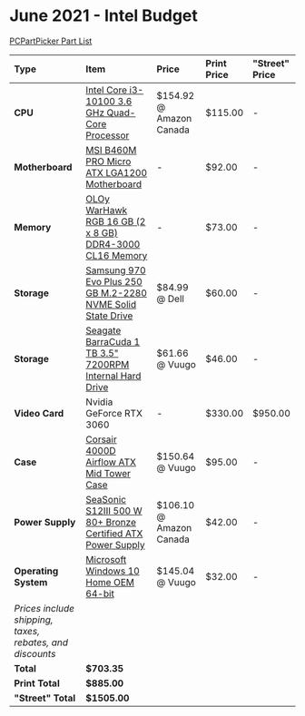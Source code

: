 # June 2021 - Intel Budget

[PCPartPicker Part List](https://ca.pcpartpicker.com/list/XHwyH2)

| Type                                                     | Item                                                                                                                                                                              | Price                   | Print Price | "Street" Price |
| :------------------------------------------------------- | :-------------------------------------------------------------------------------------------------------------------------------------------------------------------------------- | :---------------------- | :---------- | :------------- |
| **CPU**                                                  | [Intel Core i3-10100 3.6 GHz Quad-Core Processor](https://ca.pcpartpicker.com/product/qtqBD3/intel-core-i3-10100-36-ghz-quad-core-processor-bx8070110100)                         | $154.92 @ Amazon Canada | $115.00     | -              |
| **Motherboard**                                          | [MSI B460M PRO Micro ATX LGA1200 Motherboard](https://ca.pcpartpicker.com/product/2qn8TW/msi-b460m-pro-micro-atx-lga1200-motherboard-b460m-pro)                                   | -                       | $92.00      | -              |
| **Memory**                                               | [OLOy WarHawk RGB 16 GB (2 x 8 GB) DDR4-3000 CL16 Memory](https://ca.pcpartpicker.com/product/HscRsY/oloy-warhawk-rgb-16-gb-2-x-8-gb-ddr4-3000-memory-md4u083016beda)             | -                       | $73.00      | -              |
| **Storage**                                              | [Samsung 970 Evo Plus 250 GB M.2-2280 NVME Solid State Drive](https://ca.pcpartpicker.com/product/BDYLrH/samsung-970-evo-plus-250-gb-m2-2280-nvme-solid-state-drive-mz-v7s250bam) | $84.99 @ Dell           | $60.00      | -              |
| **Storage**                                              | [Seagate BarraCuda 1 TB 3.5" 7200RPM Internal Hard Drive](https://ca.pcpartpicker.com/product/44Gj4D/seagate-barracuda-1tb-35-7200rpm-internal-hard-drive-st1000dm010)            | $61.66 @ Vuugo          | $46.00      | -              |
| **Video Card**                                           | Nvidia GeForce RTX 3060                                                                                                                                                           | -                       | $330.00     | $950.00        |
| **Case**                                                 | [Corsair 4000D Airflow ATX Mid Tower Case](https://ca.pcpartpicker.com/product/bCYQzy/corsair-4000d-airflow-atx-mid-tower-case-cc-9011200-ww)                                     | $150.64 @ Vuugo         | $95.00      | -              |
| **Power Supply**                                         | [SeaSonic S12III 500 W 80+ Bronze Certified ATX Power Supply](https://ca.pcpartpicker.com/product/FL3H99/seasonic-s12iii-500-w-80-bronze-certified-atx-power-supply-ssr-500gb3)   | $106.10 @ Amazon Canada | $42.00      | -              |
| **Operating System**                                     | [Microsoft Windows 10 Home OEM 64-bit](https://ca.pcpartpicker.com/product/wtgPxr/microsoft-os-kw900140)                                                                          | $145.04 @ Vuugo         | $32.00      | -              |
| _Prices include shipping, taxes, rebates, and discounts_ |
| **Total**                                                | **$703.35**                                                                                                                                                                       |
| **Print Total**                                          | **$885.00**                                                                                                                                                                       |
| **"Street" Total**                                       | **$1505.00**                                                                                                                                                                      |
